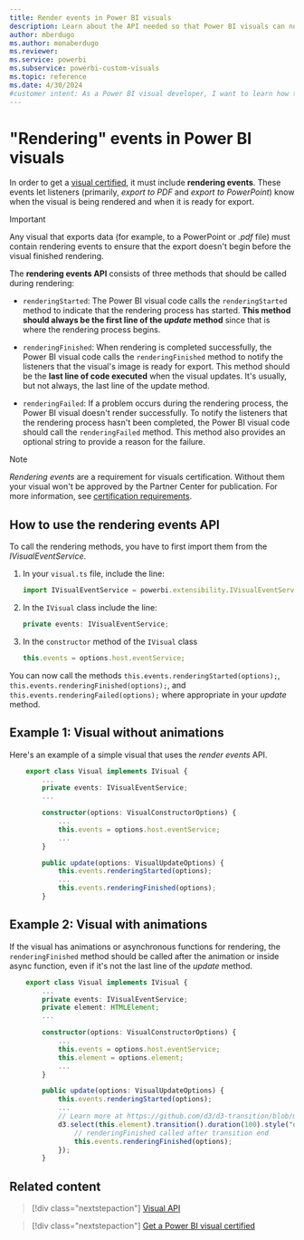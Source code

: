 ```yaml
---
title: Render events in Power BI visuals
description: Learn about the API needed so that Power BI visuals can notify Power BI that they're ready for export to PowerPoint or PDF.
author: mberdugo
ms.author: monaberdugo
ms.reviewer: 
ms.service: powerbi
ms.subservice: powerbi-custom-visuals
ms.topic: reference
ms.date: 4/30/2024
#customer intent: As a Power BI visual developer, I want to learn how to use the rendering events API so that I can notify Power BI that my visual is ready for export to PowerPoint or PDF.
---
```


# "Rendering" events in Power BI visuals

In order to get a [visual certified](power-bi-custom-visuals-certified.md), it must include **rendering events**.
These events let listeners (primarily, *export to PDF* and *export to PowerPoint*) know when the visual is being rendered and when it is ready for export.

>[!IMPORTANT]
>Any visual that exports data (for example, to a PowerPoint or *.pdf* file) must contain rendering events to ensure that the export doesn't begin before the visual finished rendering.

The **rendering events API** consists of three methods that should be called during rendering:

* `renderingStarted`: The Power BI visual code calls the `renderingStarted` method to indicate that the rendering process has started. **This method should always be the first line of the *update* method** since that is where the rendering process begins.

* `renderingFinished`: When rendering is completed successfully, the Power BI visual code calls the `renderingFinished` method to notify the listeners that the visual's image is ready for export. This method should be the **last line of code executed** when the visual updates. It's usually, but not always, the last line of the update method.

* `renderingFailed`: If a problem occurs during the rendering process, the Power BI visual doesn't render successfully. To notify the listeners that the rendering process hasn't been completed, the Power BI visual code should call the `renderingFailed` method. This method also provides an optional string to provide a reason for the failure.

> [!NOTE]
> *Rendering events* are a requirement for visuals certification. Without them your visual won't be approved by the Partner Center for publication. For more information, see [certification requirements](power-bi-custom-visuals-certified.md#certification-requirements).

## How to use the rendering events API

To call the rendering methods, you have to first import them from the *IVisualEventService*.

1. In your `visual.ts` file, include the line:

    ```typescript
    import IVisualEventService = powerbi.extensibility.IVisualEventService;
    ```

2. In the `IVisual` class include the line:

    ```typescript
    private events: IVisualEventService;
    ```

3. In the `constructor` method of the `IVisual` class

    ```typescript
    this.events = options.host.eventService;
    ```

You can now call the methods
`this.events.renderingStarted(options);`,
`this.events.renderingFinished(options);`, and
`this.events.renderingFailed(options);` where appropriate in your *update* method.

## Example 1: Visual without animations

Here's an example of a simple visual that uses the *render events* API.

```typescript
    export class Visual implements IVisual {
        ...
        private events: IVisualEventService;
        ...

        constructor(options: VisualConstructorOptions) {
            ...
            this.events = options.host.eventService;
            ...
        }

        public update(options: VisualUpdateOptions) {
            this.events.renderingStarted(options);
            ...
            this.events.renderingFinished(options);
        }
```

## Example 2: Visual with animations

If the visual has animations or asynchronous functions for rendering, the `renderingFinished` method should be called after the animation or inside async function, even if it's not the last line of the *update* method.

```typescript
    export class Visual implements IVisual {
        ...
        private events: IVisualEventService;
        private element: HTMLElement;
        ...

        constructor(options: VisualConstructorOptions) {
            ...
            this.events = options.host.eventService;
            this.element = options.element;
            ...
        }

        public update(options: VisualUpdateOptions) {
            this.events.renderingStarted(options);
            ...
            // Learn more at https://github.com/d3/d3-transition/blob/master/README.md#transition_end
            d3.select(this.element).transition().duration(100).style("opacity","0").end().then(() => {
                // renderingFinished called after transition end
                this.events.renderingFinished(options);
            });
        }
```

## Related content

> [!div class="nextstepaction"]
> [Visual API](visual-api.md)

> [!div class="nextstepaction"]
> [Get a Power BI visual certified](power-bi-custom-visuals-certified.md)
